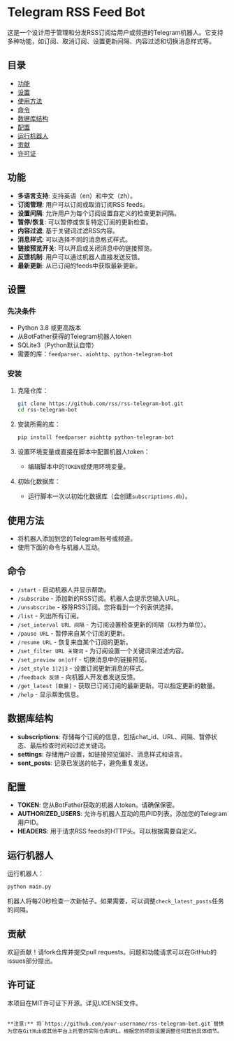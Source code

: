 # Telegram RSS Feed Bot

这是一个设计用于管理和分发RSS订阅给用户或频道的Telegram机器人。它支持多种功能，如订阅、取消订阅、设置更新间隔、内容过滤和切换消息样式等。

## 目录
- [功能](#功能)
- [设置](#设置)
- [使用方法](#使用方法)
- [命令](#命令)
- [数据库结构](#数据库结构)
- [配置](#配置)
- [运行机器人](#运行机器人)
- [贡献](#贡献)
- [许可证](#许可证)

## 功能
- **多语言支持**: 支持英语（en）和中文（zh）。
- **订阅管理**: 用户可以订阅或取消订阅RSS feeds。
- **设置间隔**: 允许用户为每个订阅设置自定义的检查更新间隔。
- **暂停/恢复**: 可以暂停或恢复特定订阅的更新检查。
- **内容过滤**: 基于关键词过滤RSS内容。
- **消息样式**: 可以选择不同的消息格式样式。
- **链接预览开关**: 可以开启或关闭消息中的链接预览。
- **反馈机制**: 用户可以通过机器人直接发送反馈。
- **最新更新**: 从已订阅的feeds中获取最新更新。

## 设置

### 先决条件
- Python 3.8 或更高版本
- 从BotFather获得的Telegram机器人token
- SQLite3（Python默认自带）
- 需要的库：`feedparser`、`aiohttp`、`python-telegram-bot`

### 安装
1. 克隆仓库：
   ```bash
   git clone https://github.com/rss/rss-telegram-bot.git
   cd rss-telegram-bot
   ```

2. 安装所需的库：
   ```bash
   pip install feedparser aiohttp python-telegram-bot
   ```

3. 设置环境变量或直接在脚本中配置机器人token：
   - 编辑脚本中的`TOKEN`或使用环境变量。

4. 初始化数据库：
   - 运行脚本一次以初始化数据库（会创建`subscriptions.db`）。

## 使用方法
- 将机器人添加到您的Telegram账号或频道。
- 使用下面的命令与机器人互动。

## 命令
- `/start` - 启动机器人并显示帮助。
- `/subscribe` - 添加新的RSS订阅。机器人会提示您输入URL。
- `/unsubscribe` - 移除RSS订阅。您将看到一个列表供选择。
- `/list` - 列出所有订阅。
- `/set_interval URL 间隔` - 为订阅设置检查更新的间隔（以秒为单位）。
- `/pause URL` - 暂停来自某个订阅的更新。
- `/resume URL` - 恢复来自某个订阅的更新。
- `/set_filter URL 关键词` - 为订阅设置一个关键词来过滤内容。
- `/set_preview on|off` - 切换消息中的链接预览。
- `/set_style 1|2|3` - 设置订阅更新消息的样式。
- `/feedback 反馈` - 向机器人开发者发送反馈。
- `/get_latest [数量]` - 获取已订阅订阅的最新更新。可以指定更新的数量。
- `/help` - 显示帮助信息。

## 数据库结构
- **subscriptions**: 存储每个订阅的信息，包括chat_id、URL、间隔、暂停状态、最后检查时间和过滤关键词。
- **settings**: 存储用户设置，如链接预览偏好、消息样式和语言。
- **sent_posts**: 记录已发送的帖子，避免重复发送。

## 配置
- **TOKEN**: 您从BotFather获取的机器人token。请确保保密。
- **AUTHORIZED_USERS**: 允许与机器人互动的用户ID列表。添加您的Telegram用户ID。
- **HEADERS**: 用于请求RSS feeds的HTTP头。可以根据需要自定义。

## 运行机器人
运行机器人：
```bash
python main.py
```

机器人将每20秒检查一次新帖子。如果需要，可以调整`check_latest_posts`任务的间隔。

## 贡献
欢迎贡献！请fork仓库并提交pull requests。问题和功能请求可以在GitHub的issues部分提出。

## 许可证
本项目在MIT许可证下开源。详见LICENSE文件。
```

**注意:** 将`https://github.com/your-username/rss-telegram-bot.git`替换为您在GitHub或其他平台上托管的实际仓库URL。根据您的项目设置调整任何其他具体细节。
